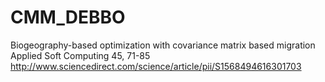 # CMM_DEBBO
Biogeography-based optimization with covariance matrix based migration
Applied Soft Computing 45, 71-85
http://www.sciencedirect.com/science/article/pii/S1568494616301703

